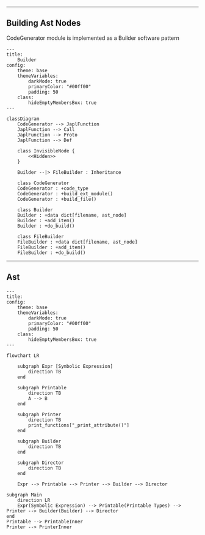 
---

## Building Ast Nodes

CodeGenerator module is implemented as a Builder software pattern

```mermaid
---
title:
    Builder
config:
    theme: base
    themeVariables:
        darkMode: true
        primaryColor: "#00ff00"
        padding: 50
    class:
        hideEmptyMembersBox: true
---

classDiagram
    CodeGenerator --> JaplFunction
    JaplFunction --> Call
    JaplFunction --> Proto
    JaplFunction --> Def

    class InvisibleNode {
        <<Hidden>>
    }

    Builder --|> FileBuilder : Inheritance

    class CodeGenerator
    CodeGenerator : +code_type
    CodeGenerator : +build_ext_module()
    CodeGenerator : +build_file()

    class Builder
    Builder : +data dict[filename, ast_node]
    Builder : +add_item()
    Builder : +do_build()

    class FileBuilder
    FileBuilder : +data dict[filename, ast_node]
    FileBuilder : +add_item()
    FileBuilder : +do_build()
```

---

## Ast

```mermaid
---
title:
config:
    theme: base
    themeVariables:
        darkMode: true
        primaryColor: "#00ff00"
        padding: 50
    class:
        hideEmptyMembersBox: true
---

flowchart LR

    subgraph Expr [Symbolic Expression]
        direction TB
    end

    subgraph Printable
        direction TB
        A --> B
    end

    subgraph Printer
        direction TB
        print_functions["_print_attribute()"]
    end

    subgraph Builder
        direction TB
    end

    subgraph Director
        direction TB
    end

    Expr --> Printable --> Printer --> Builder --> Director

```

    subgraph Main
        direction LR
        Expr(Symbolic Expression) --> Printable(Printable Types) --> Printer --> Builder(Builder) --> Director
    end
    Printable --> PrintableInner
    Printer --> PrinterInner
